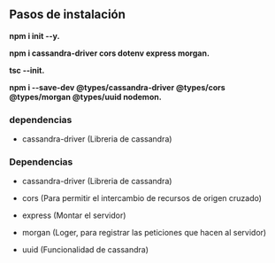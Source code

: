 ## Pasos de instalación

**npm i init --y.**

**npm i cassandra-driver cors dotenv express morgan.**

**tsc --init.**

**npm i --save-dev @types/cassandra-driver @types/cors @types/morgan @types/uuid nodemon.**

### dependencias

- cassandra-driver (Libreria de cassandra)

### Dependencias

- cassandra-driver (Libreria de cassandra)

- cors (Para permitir el intercambio de recursos de origen cruzado)

- express (Montar el servidor)

- morgan (Loger, para registrar las peticiones que hacen al servidor)

- uuid (Funcionalidad de cassandra)








